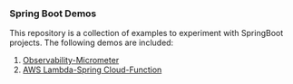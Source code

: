 ### Spring Boot Demos
This repository is a collection of examples to experiment with SpringBoot projects. The following demos are included:

 1. [Observability-Micrometer](https://github.com/silver-mx/spring-demos/tree/main/observability-spring-demo)
 2. [AWS Lambda-Spring Cloud-Function](https://github.com/silver-mx/spring-demos/tree/main/spring-cloud-function-aws-lambda-demo)

